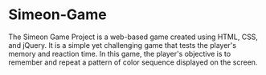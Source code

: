 # Simeon-Game
The Simeon Game Project is a web-based game created using HTML, CSS, and jQuery. It is a simple yet challenging game that tests the player's memory and reaction time.  In this game, the player's objective is to remember and repeat a pattern of color sequence displayed on the screen.
